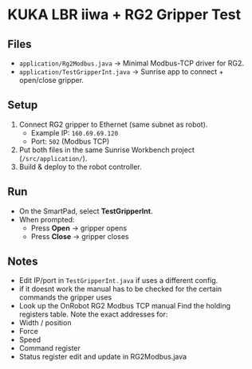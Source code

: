 # KUKA LBR iiwa + RG2 Gripper Test

## Files
- `application/Rg2Modbus.java` → Minimal Modbus-TCP driver for RG2.
- `application/TestGripperInt.java` → Sunrise app to connect + open/close gripper.

## Setup
1. Connect RG2 gripper to Ethernet (same subnet as robot).
   - Example IP: `160.69.69.120`
   - Port: `502` (Modbus TCP)
2. Put both files in the same Sunrise Workbench project (`/src/application/`).
3. Build & deploy to the robot controller.

## Run
- On the SmartPad, select **TestGripperInt**.
- When prompted:  
  - Press **Open** → gripper opens  
  - Press **Close** → gripper closes  

## Notes
- Edit IP/port in `TestGripperInt.java` if uses a different config.  
- if it doesnt work the manual has to be checked for the certain commands the gripper uses
- Look up the OnRobot RG2 Modbus TCP manual 
Find the holding registers table.
Note the exact addresses for:
- Width / position
- Force
- Speed
- Command register
- Status register
edit and update in RG2Modbus.java

